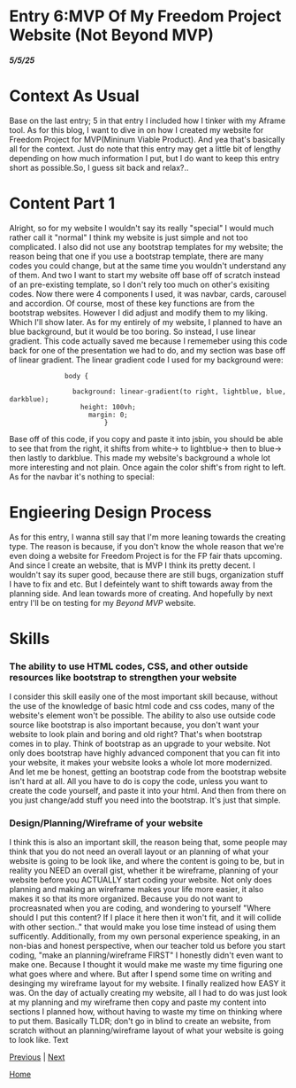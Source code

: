 # Entry 6:MVP Of My Freedom Project Website (Not Beyond MVP)
##### 5/5/25
# Context As Usual
Base on the last entry; 5 in that entry I included how I tinker with my Aframe tool. As for this blog, I want to dive in on how I created my website for Freedom Project for MVP(Mininum Viable Product). And yea that's basically all for the context. Just do note that this entry may get a little bit of lengthy depending on how much information I put, but I do want to keep this entry short as possible.So, I guess sit back and relax?..
# Content Part 1
Alright, so for my website I wouldn't say its really "special" I would much rather call it "normal" I think my website is just simple and not too complicated. I also did not use any bootstrap templates for my website; the reason being that one if you use a bootstrap template, there are many codes you could change, but at the same time you wouldn't understand any of them. And two I want to start my website off base off of scratch instead of an pre-existing template, so I don't rely too much on other's exisiting codes. Now there were 4 components I used, it was navbar, cards, carousel and accordion. Of course, most of these key functions are from the bootstrap websites. However I did adjust and modify them to my liking. Which I'll show later. As for my entirely of my website, I planned to have an blue background, but it would be too boring. So instead, I use linear gradient. This code actually saved me because I rememeber using this code back for one of the presentation we had to do, and my section was base off of linear gradient. The linear gradient code I used for my background were:

                  body {

                    background: linear-gradient(to right, lightblue, blue, darkblue);
                      height: 100vh;
                        margin: 0;
                            }
Base off of this code, if you copy and paste it into jsbin, you should be able to see that from the right, it shifts from white-> to lightblue-> then to blue-> then lastly to darkblue. This made my website's background a whole lot more interesting and not plain. Once again the color shift's from right to left. As for the navbar it's nothing to special:

                      

                          
# Engieering Design Process
As for this entry, I wanna still say that I'm more leaning towards the creating type. The reason is because, if you don't know the whole reason that we're even doing a website for Freedom Project is for the FP fair thats upcoming. And since I create an website, that is MVP I think its pretty decent. I wouldn't say its super good, because there are still bugs, organization stuff I have to fix and etc. But I defeintely want to shift towards away from the planning side. And lean towards more of creating. And hopefully by next entry I'll be on testing for my <em>Beyond MVP</em> website.
# Skills
### The ability to use HTML codes, CSS, and other outside resources like bootstrap to strengthen your website
I consider this skill easily one of the most important skill because, without the use of the knowledge of basic html code and css codes, many of the website's element won't be possible. The ability to also use outside code source like bootstrap is also important because, you don't want your website to look plain and boring and old right? That's when bootstrap comes in to play. Think of bootstrap as an upgrade to your website. Not only does bootstrap have highly advanced component that you can fit into your website, it makes your website looks a whole lot more modernized. And let me be honest, getting an bootstrap code from the bootstrap website isn't hard at all. All you have to do is copy the code, unless you want to create the code yourself, and paste it into your html. And then from there on you just change/add stuff you need into the bootstrap. It's just that simple.
### Design/Planning/Wireframe of your website
I think this is also an important skill, the reason being that, some people may think that you do not need an overall layout or an planning of what your website is going to be look like, and where the content is going to be, but in reality you NEED an overall gist, whether it be wireframe, planning of your website before you ACTUALLY start coding your website. Not only does planning and making an wireframe makes your life more easier, it also makes it so that its more organized. Because you do not want to procreasnated when you are coding, and wondering to yourself "Where should I put this content? If I place it here then it won't fit, and it will collide with other section.." that would make you lose time instead of using them sufficently. Additionally, from my own personal experience speaking, in an non-bias and honest perspective, when our teacher told us before you start coding, "make an planning/wireframe FIRST" I honestly didn't even want to make one. Because I thought it would make me waste my time figuring one what goes where and where. But after I spend some time on writing and desinging my wireframe layout for my website. I finally realized how EASY it was. On the day of actually creating my website, all I had to do was just look at my planning and my wireframe then copy and paste my content into sections I planned how, without having to waste my time on thinking where to put them. Basically TLDR; don't go in blind to create an website, from scratch without an planning/wireframe layout of what your website is going to look like.
Text

[Previous](entry05.md) | [Next](entry07.md)

[Home](../README.md)
